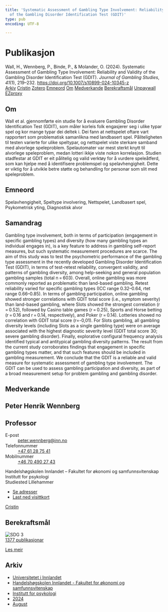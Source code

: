 ```yaml
---
title: 'Systematic Assessment of Gambling Type Involvement: Reliability and Validity
  of the Gambling Disorder Identification Test (GDIT)'
type: pub
encoding: UTF-8

---
```

<h1>Publikasjon</h1>
<article id="csl-bib-container-8UYNJU83" class="csl-bib-container">
  <div class="csl-bib-body"> <div class="csl-entry">Wall, H., Wennberg, P., Binde, P., &#38; Molander, O. (2024). Systematic Assessment of Gambling Type Involvement: Reliability and Validity of the Gambling Disorder Identification Test (GDIT). <i>Journal of Gambling Studies</i>, <i>41</i>(1), 219–232. <a href="https://doi.org/10.1007/s10899-024-10345-z">https://doi.org/10.1007/s10899-024-10345-z</a></div> </div>
  <div class="csl-bib-buttons">
    <a href="#taxonomy-article-8UYNJU83" alt="archive" class="csl-bib-button">Arkiv</a>
    <a href="https://app.cristin.no/results/show.jsf?id=2286682" alt="Cristin" class="csl-bib-button">Cristin</a>
    <a href="http://zotero.org/groups/5881554/items/8UYNJU83" alt="Zotero" class="csl-bib-button">Zotero</a>
    <a href="#keywords-article-8UYNJU83" alt="keywords" class="csl-bib-button">Emneord</a>
    <a href="#about-article-8UYNJU83" alt="about_pub" class="csl-bib-button">Om</a>
    <a href="#contributors-article-8UYNJU83" alt="contributors" class="csl-bib-button">Medverkande</a>
    <a href="#sdg-article-8UYNJU83" alt="sdg" class="csl-bib-button">Berekraftsmål</a>
    <a href="https://link.springer.com/content/pdf/10.1007/s10899-024-10345-z.pdf" alt="Unpaywall" class="csl-bib-button">Unpaywall</a>
    <a href="https://link.springer.com/content/pdf/10.1007/s10899-024-10345-z.pdf" alt="EZproxy" class="csl-bib-button">EZproxy</a>
  </div>
  <div id="csl-bib-meta-container-8UYNJU83"></div>
</article>
<div id="csl-bib-meta-8UYNJU83" class="csl-bib-meta">
  <article id="about-article-8UYNJU83" class="about_pub-article">
    <h1>Om</h1>
    Wall et al. gjennomførte ein studie for å evaluere Gambling Disorder Identification Test (GDIT), som måler korleis folk engasjerer seg i ulike typar spel og kor mange typar dei deltek i. Dei fann at nettspelet oftare vart rapportert som problematisk samanlikna med landbasert spel. Påliteligheten til testen varierte for ulike speltypar, og nettspelet viste sterkare samband med alvorlege speleproblem. Spelautomater var mest sterkt knytt til alvorlege speleproblem, medan lotteri ikkje viste nokon korrelasjon. Studien stadfestar at GDIT er eit pålitelig og valid verktøy for å vurdere speleåtferd, som kan hjelpe med å identifisere problemspel og spelavhengigheit. Dette er viktig for å utvikle betre støtte og behandling for personar som slit med speleproblem.
  </article>
  <article id="keywords-article-8UYNJU83" class="keywords-article">
    <h1>Emneord</h1>
    Spelavhengigheit, Speltype involvering, Nettspelet, Landbasert spel, Psykometrisk yting, Diagnostisk alvor
  </article>
  <article id="abstract-article-8UYNJU83" class="abstract-article">
    <h1>Samandrag</h1>
    Gambling type involvement, both in terms of participation (engagement in specific gambling types) and diversity (how many gambling types an individual engages in), is a key feature to address in gambling self-report measures, but such systematic measurement procedures are scarce. The aim of this study was to test the psychometric performance of the gambling type assessment in the recently developed Gambling Disorder Identification Test (GDIT), in terms of test-retest reliability, convergent validity, and patterns of gambling diversity, among help-seeking and general population gambling samples (total n = 603). Overall, online gambling was more commonly reported as problematic than land-based gambling. Retest reliability varied for specific gambling types (ICC range 0.32–0.64, rtet range 0.66–0.85). In terms of gambling participation, online gambling showed stronger correlations with GDIT total score (i.e., symptom severity) than land-based gambling, where Slots showed the strongest correlation (r = 0.52), followed by Casino table games (r = 0.25), Sports and Horse betting (r = 0.16 and r = 0.14, respectively), and Poker (r = 0.14). Lotteries showed no correlation with GDIT total score (r=-0,01). For Slots gambling, all gambling diversity levels (including Slots as a single gambling type) were on average associated with the highest diagnostic severity level (GDIT total score  30; severe gambling disorder). Finally, explorative configural frequency analysis identified typical and antitypical gambling diversity patterns. The result from the current study corroborates findings that engagement in specific gambling types matter, and that such features should be included in gambling measurement. We conclude that the GDIT is a reliable and valid measure for systematic assessment of gambling type involvement. The GDIT can be used to assess gambling participation and diversity, as part of a broad measurement setup for problem gambling and gambling disorder.
  </article>
  <article id="contributors-article-8UYNJU83" class="contributors-article">
    <h1>Medverkande</h1>
    <div class="personas"> <div class="vrtx-hinn-person-card"> <div class="photo"> <i class="lar la-user-circle missing-person"></i> </div> <div class="info"> <hgroup><h1>Peter Henrik Wennberg</h1> <h2>Professor</h2> </hgroup><dl> <dt>E-post</dt> <dd> <a href="mailto:peter.wennberg@inn.no">peter.wennberg@inn.no</a> </dd> <dt>Telefonnummer</dt> <dd><a href="tel:+4761287541"> +47 61 28 75 41 </a></dd> <dt>Mobilnummer</dt> <dd><a href="tel:+46704902743"> +46 70 490 27 43 </a></dd> </dl> <p> Handelshøgskolen Innlandet – Fakultet for økonomi og samfunnsvitenskap<br> Institutt for psykologi<br> Studiested Lillehammer </p> <ul class="vrtx-hinn-links"> <li><a href="https://www.inn.no/finn-en-ansatt/peter-wennberg.html#vrtx-hinn-addresses">Se adresser</a></li> <li><a href="https://www.inn.no/finn-en-ansatt/peter-wennberg.html?vrtx=vcf">Last ned visittkort</a></li> </ul> </div> </div> <a href="https://app.cristin.no/persons/show.jsf?id=1497957" alt="Cristin URL" class="personas-cristin">Cristin</a> </div>
  </article>
  <article id="sdg-article-8UYNJU83" class="sdg-article">
    <h1>Berekraftsmål</h1>
    <div class="sdg-container"><div id="sdg3" class="sdg">
        <img src="{{< params subfolder >}}images/sdg/sdg03_nn.png" class="image" alt="SDG 3">
        <div class="sdg-overlay">
          <a href="{{< params subfolder >}}nn/archive/?sdg=3#archive" class="sdg-publication-count"><span>1377</span> publikasjonar</a>
          <p><a href="https://fn.no/om-fn/fns-baerekraftsmaal/god-helse-og-livskvalitet?lang=nno-NO" class="sdg-read-more">Les meir</a></p>
        </div>
      </div></div>
  </article>
  <article id="taxonomy-article-8UYNJU83" class="taxonomy-article">
    <h1>Arkiv</h1>
    <ul>
      <li><a href="{{< params subfolder >}}nn/archive/?key=3DCRN523">Universitetet i Innlandet</a></li>
      <li><a href="{{< params subfolder >}}nn/archive/?key=DU8Q9LN9">Handelshøgskolen Innlandet - Fakultet for økonomi og samfunnsvitenskap</a></li>
      <li><a href="{{< params subfolder >}}nn/archive/?key=KTD9NXA8">Institutt for psykologi</a></li>
      <li><a href="{{< params subfolder >}}nn/archive/?key=LS3MUAPD">2024</a></li>
      <li><a href="{{< params subfolder >}}nn/archive/?key=G27YFVSR">August</a></li>
    </ul>
  </article>
</div>
